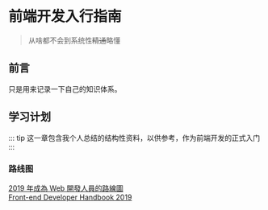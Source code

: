 # 前端开发入行指南

> 从啥都不会到系统性~~精通~~略懂

## 前言

只是用来记录一下自己的知识体系。

## 学习计划

::: tip
这一章包含我个人总结的结构性资料，以供参考，作为前端开发的正式入门
:::

### 路线图

[2019 年成為 Web 開發人員的路線圖](https://github.com/goodjack/developer-roadmap-chinese)  
[Front-end Developer Handbook 2019](https://frontendmasters.com/books/front-end-handbook/2019/)
